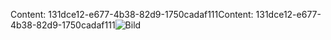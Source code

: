 <span data-ttu-id="aa29b-101">Content: 131dce12-e677-4b38-82d9-1750cadaf111</span><span class="sxs-lookup"><span data-stu-id="aa29b-101">Content: 131dce12-e677-4b38-82d9-1750cadaf111</span></span>![Bild](8bcbe2bf-ce10-4612-a682-7d5a551f9b3f.png)

